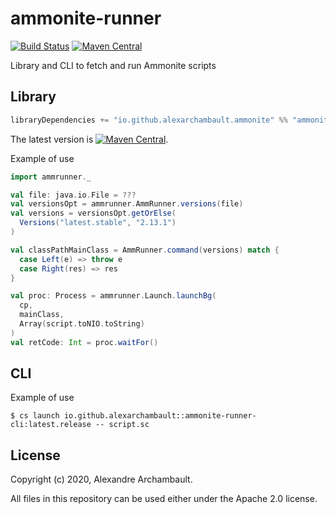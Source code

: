 # ammonite-runner

[![Build Status](https://travis-ci.org/alexarchambault/ammonite-runner.svg?branch=master)](https://travis-ci.org/alexarchambault/ammonite-runner)
[![Maven Central](https://img.shields.io/maven-central/v/io.github.alexarchambault.ammonite/ammonite-runner_2.13.svg)](https://maven-badges.herokuapp.com/maven-central/io.github.alexarchambault.ammonite/ammonite-runner_2.13)


Library and CLI to fetch and run Ammonite scripts

## Library

```scala
libraryDependencies += "io.github.alexarchambault.ammonite" %% "ammonite-runner" % "0.1.0"
```

The latest version is [![Maven Central](https://img.shields.io/maven-central/v/io.github.alexarchambault.ammonite/ammonite-runner_2.13.svg)](https://maven-badges.herokuapp.com/maven-central/io.github.alexarchambault.ammonite/ammonite-runner_2.13).

Example of use
```scala
import ammrunner._

val file: java.io.File = ???
val versionsOpt = ammrunner.AmmRunner.versions(file)
val versions = versionsOpt.getOrElse(
  Versions("latest.stable", "2.13.1")
)

val classPathMainClass = AmmRunner.command(versions) match {
  case Left(e) => throw e
  case Right(res) => res
}

val proc: Process = ammrunner.Launch.launchBg(
  cp,
  mainClass,
  Array(script.toNIO.toString)
)
val retCode: Int = proc.waitFor()
```

## CLI

Example of use
```
$ cs launch io.github.alexarchambault::ammonite-runner-cli:latest.release -- script.sc
```

## License

Copyright (c) 2020, Alexandre Archambault.

All files in this repository can be used either under the Apache 2.0 license.

